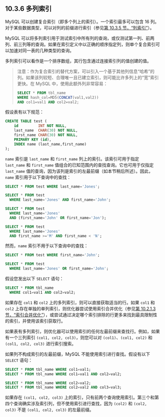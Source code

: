 ## 10.3.6 多列索引

MySQL 可以创建复合索引（即多个列上的索引）。一个索引最多可以包含 16 列。对于某些数据类型，可以对列的前缀进行索引（参见[第 10.3.5 节，“列索引”](#10.3.5-列索引)）。

MySQL 可以将多列索引用于测试索引中所有列的查询，或仅测试第一列、前两列、前三列等的查询。如果在索引定义中以正确的顺序指定列，则单个复合索引可以加速对同一表的几种类型的查询。

多列索引可以看作是一个排序数组，其行包含通过连接索引列的值创建的值。

> 注意：作为复合索引的替代方案，可以引入一个基于其他列信息“哈希”的列。如果该列较短、合理唯一且已建立索引，则可能比许多列上的“宽”索引更快。在 MySQL 中，使用此额外列非常容易：
>
> ```sql
> SELECT * FROM tbl_name
> WHERE hash_col=MD5(CONCAT(val1,val2))
> AND col1=val1 AND col2=val2;
> ```

假设表有以下规范：

```sql
CREATE TABLE test (
    id         INT NOT NULL,
    last_name  CHAR(30) NOT NULL,
    first_name CHAR(30) NOT NULL,
    PRIMARY KEY (id),
    INDEX name (last_name,first_name)
);
```

`name` 索引是 `last_name` 和 `first_name` 列上的索引。该索引可用于指定 `last_name` 和 `first_name` 值组合的已知范围内的查找查询。它也可用于仅指定 `last_name` 值的查询，因为该列是索引的左最前缀（如本节稍后所述）。因此，`name` 索引用于以下查询中的查找：

```sql
SELECT * FROM test WHERE last_name='Jones';

SELECT * FROM test
  WHERE last_name='Jones' AND first_name='John';

SELECT * FROM test
  WHERE last_name='Jones'
  AND (first_name='John' OR first_name='Jon');

SELECT * FROM test
  WHERE last_name='Jones'
  AND first_name >='M' AND first_name < 'N';
```

然而，`name` 索引不用于以下查询中的查找：

```sql
SELECT * FROM test WHERE first_name='John';

SELECT * FROM test
  WHERE last_name='Jones' OR first_name='John';
```

假设您发出以下 `SELECT` 语句：

```sql
SELECT * FROM tbl_name
  WHERE col1=val1 AND col2=val2;
```

如果存在 `col1` 和 `col2` 上的多列索引，则可以直接获取适当的行。如果 `col1` 和 `col2` 上存在单独的单列索引，则优化器尝试使用索引合并优化（参见[第 10.2.1.3 节，“索引合并优化”](#10.2.1.3-索引合并优化)），或尝试通过决定哪个索引排除的行更多来找到最具限制性的索引，并使用该索引获取行。

如果表有多列索引，则优化器可以使用索引的任何左最前缀来查找行。例如，如果有一个三列索引 `(col1, col2, col3)`，则您可以对 `(col1)`、`(col1, col2)` 和 `(col1, col2, col3)` 进行索引搜索。

如果列不构成索引的左最前缀，MySQL 不能使用索引进行查找。假设有以下 `SELECT` 语句：

```sql
SELECT * FROM tbl_name WHERE col1=val1;
SELECT * FROM tbl_name WHERE col1=val1 AND col2=val2;

SELECT * FROM tbl_name WHERE col2=val2;
SELECT * FROM tbl_name WHERE col2=val2 AND col3=val3;
```

如果存在 `(col1, col2, col3)` 上的索引，只有前两个查询使用索引。第三个和第四个查询确实涉及索引列，但不使用索引进行查找，因为 `(col2)` 和 `(col2, col3)` 不是 `(col1, col2, col3)` 的左最前缀。